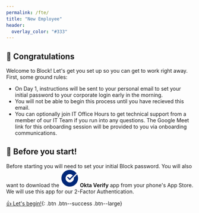 ```yaml
---
permalink: /fte/
title: "New Employee"
header:
  overlay_color: "#333"
---
```

## 🎉 Congratulations
Welcome to Block! Let's get you set up so you can get to work right away. First, some ground rules:

* On Day 1, instructions will be sent to your personal email to set your initial password to your corporate login early in the morning.
* You will not be able to begin this process until you have recieved this email.
* You can optionally join IT Office Hours to get technical support from a member of our IT Team if you run into any questions. The Google Meet link for this onboarding session will be provided to you via onboarding communications.

## 📱 Before you start!
Before starting you will need to set your initial Block password. You will also want to download the ![Okta Verify](/assets/images/duo-icon.png) __Okta Verify__ app from your phone's App Store. We will use this app for our 2-Factor Authentication.

[👍  Let's begin!](/os){: .btn .btn--success .btn--large}
